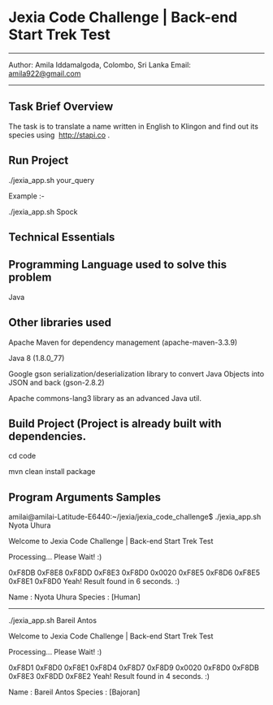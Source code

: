 # Jexia Code Challenge | Back-end Start Trek Test
***********************************************

Author: Amila Iddamalgoda, Colombo, Sri Lanka
Email: amila922@gmail.com
*********************************************

Task Brief Overview
-------------------
The task is to translate a name written in English to Klingon and find out its species using ​ http://stapi.co​ .

Run Project
-----------
./jexia_app.sh your_query

Example :-

./jexia_app.sh Spock

Technical Essentials
--------------------

Programming Language used to solve this problem
-----------------------------------------------
Java

Other libraries used
--------------------
Apache Maven for dependency management (apache-maven-3.3.9)

Java 8 (1.8.0_77)

Google gson serialization/deserialization library to convert Java Objects into JSON and back (gson-2.8.2)

Apache commons-lang3 library as an advanced Java util.


Build Project (Project is already built with dependencies.
----------------------------------------------------------
cd code

mvn clean install package


Program Arguments Samples
-------------------------

amilai@amilai-Latitude-E6440:~/jexia/jexia_code_challenge$ ./jexia_app.sh Nyota Uhura

Welcome to Jexia Code Challenge | Back-end Start Trek Test

Processing... Please Wait! :) 

0xF8DB  0xF8E8  0xF8DD  0xF8E3  0xF8D0    0x0020  0xF8E5  0xF8D6  0xF8E5  0xF8E1  0xF8D0
Yeah! Result found in 6 seconds. :) 

Name : Nyota Uhura
Species : [Human]

-----------------------------------------------------------------------------------------------

./jexia_app.sh Bareil Antos

Welcome to Jexia Code Challenge | Back-end Start Trek Test

Processing... Please Wait! :) 

0xF8D1  0xF8D0  0xF8E1  0xF8D4  0xF8D7  0xF8D9    0x0020  0xF8D0  0xF8DB  0xF8E3  0xF8DD  0xF8E2 
Yeah! Result found in 4 seconds. :) 

Name : Bareil Antos
Species : [Bajoran]
